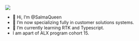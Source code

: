 [![](https://visitcount.itsvg.in/api?id=salmaQueen&label=visitors&color=1&icon=1&pretty=false)](https://visitcount.itsvg.in)
- 👋 Hi, I’m @SalmaQueen
- 👀 I’m now specializing fully in customer solutions systems.
- 🌱 I’m currently learning RTK and Typescript.
- I am apart of ALX program cohort 15.

